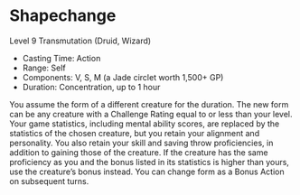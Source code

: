 # Shapechange
Level 9 Transmutation (Druid, Wizard)

- Casting Time: Action
- Range: Self
- Components: V, S, M (a Jade circlet worth 1,500+ GP)
- Duration: Concentration, up to 1 hour

You assume the form of a different creature for the duration. The new form can be any creature with a Challenge Rating equal to or less than your level. Your game statistics, including mental ability scores, are replaced by the statistics of the chosen creature, but you retain your alignment and personality. You also retain your skill and saving throw proficiencies, in addition to gaining those of the creature. If the creature has the same proficiency as you and the bonus listed in its statistics is higher than yours, use the creature’s bonus instead. You can change form as a Bonus Action on subsequent turns.
